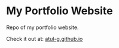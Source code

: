 # My Portfolio Website
Repo of my portfolio website.

Check it out at: [atul-g.github.io](atul-g.github.io)
